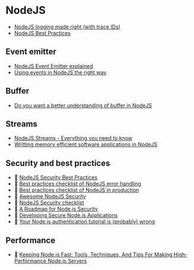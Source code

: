 # NodeJS

- [NodeJS logging made right (with trace IDs)](https://itnext.io/nodejs-logging-made-right-117a19e8b4ce)
- [NodeJS Best Practices](https://github.com/goldbergyoni/nodebestpractices)

## Event emitter
- [NodeJS Event Emitter explained](https://medium.com/technoetics/node-js-event-emitter-explained-d4f7fd141a1a)
- [Using events in NodeJS the right way](https://medium.freecodecamp.org/using-events-in-node-js-the-right-way-fc50c060f23b)

## Buffer
- [Do you want a better understanding of buffer in NodeJS](https://medium.freecodecamp.org/do-you-want-a-better-understanding-of-buffer-in-node-js-check-this-out-2e29de2968e8)

## Streams
- [NodeJS Streams - Everything you need to know](https://medium.freecodecamp.org/node-js-streams-everything-you-need-to-know-c9141306be93)
- [Writting memory efficient software applications in NodeJS](https://medium.com/dev-bits/writing-memory-efficient-software-applications-in-node-js-5575f646b67f)

## Security and best practices
- :large_orange_diamond: [NodeJS Security Best Practices](https://github.com/i0natan/nodebestpractices#6-security-best-practices)
- :large_orange_diamond: [Best practices checklist of NodeJS error handling](https://goldbergyoni.com/checklist-best-practices-of-node-js-error-handling/)
- :large_orange_diamond: [Best practices checklist of NodeJS in production](https://goldbergyoni.com/checklist-best-practice-of-node-js-in-production/)
- :large_orange_diamond: [Awesome NodeJS Security](https://github.com/lirantal/awesome-nodejs-security)
- :large_orange_diamond: [NodeJS Security checklist](https://blog.risingstack.com/node-js-security-checklist/)
- :large_orange_diamond: [A Roadmap for Node.js Security](https://nodesecroadmap.fyi/)
- :large_orange_diamond: [Developing Secure Node.js Applications](https://jsblog.insiderattack.net/developing-secure-node-js-applications-a-broad-guide-286afdec69ce)
- :large_orange_diamond: [Your Node.js authentication tutorial is (probably) wrong](https://hackernoon.com/your-node-js-authentication-tutorial-is-wrong-f1a3bf831a46)

## Performance
- :large_orange_diamond: [Keeping Node.js Fast: Tools, Techniques, And Tips For Making High-Performance Node.js Servers](https://www.smashingmagazine.com/2018/06/nodejs-tools-techniques-performance-servers/)